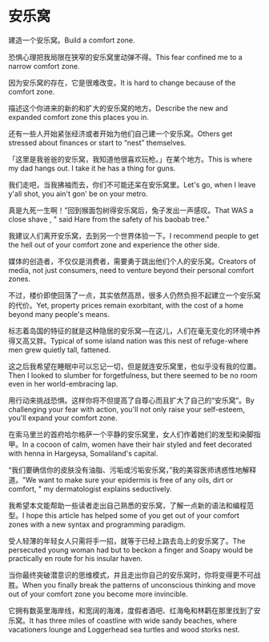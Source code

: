 # 安乐窝

<p><span class="chinese">建造一个安乐窝。</span><span class="english">Build a comfort zone.</span></p>

<p><span class="chinese">恐惧心理把我局限在狭窄的安乐窝里动弹不得。</span><span class="english">This fear confined me to a narrow comfort zone.</span></p>

<p><span class="chinese">因为安乐窝的存在，它是很难改变。</span><span class="english">It is hard to change because of the comfort zone.</span></p>

<p><span class="chinese">描述这个你进来的新的和扩大的安乐窝的地方。</span><span class="english">Describe the new and expanded comfort zone this places you in.</span></p>

<p><span class="chinese">还有一些人开始紧张经济或者开始为他们自己建一个安乐窝。</span><span class="english">Others get stressed about finances or start to “nest” themselves.</span></p>

<p><span class="chinese">「这里是我爸爸的安乐窝，我知道他很喜欢玩枪。」在某个地方。</span><span class="english">This is where my dad hangs out. I take it he has a thing for guns.</span></p>

<p><span class="chinese">我们走吧，当我拂袖而去，你们不可能还呆在安乐窝里。</span><span class="english">Let's go, when I leave y'all shot, you ain't gon' be on your metro.</span></p>

<p><span class="chinese">真是九死一生啊！”回到猴面包树得安乐窝后，兔子发出一声感叹。</span><span class="english">That WAS a close shave , " said Hare from the safety of his baobab tree."</span></p>

<p><span class="chinese">我建议人们离开安乐窝，去到另一个世界体验一下。</span><span class="english">I recommend people to get the hell out of your comfort zone and experience the other side.</span></p>

<p><span class="chinese">媒体的创造者，不仅仅是消费者，需要勇于跳出他们个人的安乐窝。</span><span class="english">Creators of media, not just consumers, need to venture beyond their personal comfort zones.</span></p>

<p><span class="chinese">不过，楼价即使回落了一点，其实依然高昂，很多人仍然负担不起建立一个安乐窝的代价。</span><span class="english">Yet, property prices remain exorbitant, with the cost of a home beyond many people's means.</span></p>

<p><span class="chinese">标志着岛国的特征的就是这种隐居的安乐窝—在这儿，人们在毫无变化的环境中养得又高又胖。</span><span class="english">Typical of some island nation was this nest of refuge-where men grew quietly tall, fattened.</span></p>

<p><span class="chinese">这之后我希望在睡眠中可以忘记一切，但是就连安乐窝里，也似乎没有我的位置。</span><span class="english">Then I looked to slumber for forgetfulness, but there seemed to be no room even in her world-embracing lap.</span></p>

<p><span class="chinese">用行动来挑战恐惧。这样你将不但提高了自尊心而且扩大了自己的“安乐窝”。</span><span class="english">By challenging your fear with action, you'll not only raise your self-esteem, you'll expand your comfort zone.</span></p>

<p><span class="chinese">在索马里兰的首府哈尔格萨一个平静的安乐窝里，女人们作着她们的发型和染脚指甲。</span><span class="english">In a cocoon of calm, women have their hair styled and feet decorated with henna in Hargeysa, Somaliland's capital.</span></p>

<p><span class="chinese">“我们要确信你的皮肤没有油脂、污垢或污垢安乐窝，”我的美容医师诱惑性地解释道。</span><span class="english">"We want to make sure your epidermis is free of any oils, dirt or comfort, " my dermatologist explains seductively.</span></p>

<p><span class="chinese">我希望本文能帮助一些读者走出自己熟悉的安乐窝，了解一点新的语法和编程范型。</span><span class="english">I hope this article has helped some of you get out of your comfort zones with a new syntax and programming paradigm.</span></p>

<p><span class="chinese">受人轻薄的年轻女人只需将手一招，就等于已经上路去岛上的安乐窝了。</span><span class="english">The persecuted young woman had but to beckon a finger and Soapy would be practically en route for his insular haven.</span></p>

<p><span class="chinese">当你最终突破潜意识的思维模式，并且走出你自己的安乐窝时，你将变得更不可战胜。</span><span class="english">When you finally break the patterns of unconscious thinking and move out of your comfort zone you become more invincible.</span></p>

<p><span class="chinese">它拥有数英里海岸线，和宽阔的海滩，度假者酒吧、红海龟和林鹳在那里找到了安乐窝。</span><span class="english">It has three miles of coastline with wide sandy beaches, where vacationers lounge and Loggerhead sea turtles and wood storks nest.</span></p>

